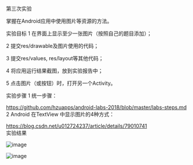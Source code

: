 第三次实验

掌握在Android应用中使用图片等资源的方法。

实验目标
1 在界面上显示至少一张图片（按照自己的题目添加）；

2 提交res/drawable及图片使用的代码；

3 提交res/values, res/layout等其他代码；

4 将应用运行结果截图，放到实验报告中；

5 点击图片（或按钮）时，打开另一个Activity。

实验步骤
1 统一步骤：

 https://github.com/hzuapps/android-labs-2018/blob/master/labs-steps.md    
2 Android 在TextView 中显示图片的4种方式：

https://blog.csdn.net/u012724237/article/details/79010741    
实验结果

![image](https://github.com/shudongxiansheng/android-labs-2018/blob/master/com1614080901135/%E7%AC%AC%E4%B8%80%E4%B8%AA%E7%95%8C%E9%9D%A2.png?raw=true)

![image](https://github.com/shudongxiansheng/android-labs-2018/blob/master/com1614080901135/%E7%AC%AC%E4%BA%8C%E4%B8%AA%E7%95%8C%E9%9D%A2.png?raw=true)
